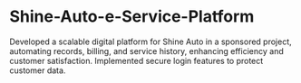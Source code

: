 # Shine-Auto-e-Service-Platform
Developed a scalable digital platform for Shine Auto in a sponsored project, automating records, billing, and service history, enhancing efficiency and customer satisfaction. Implemented secure login features to protect customer data.
